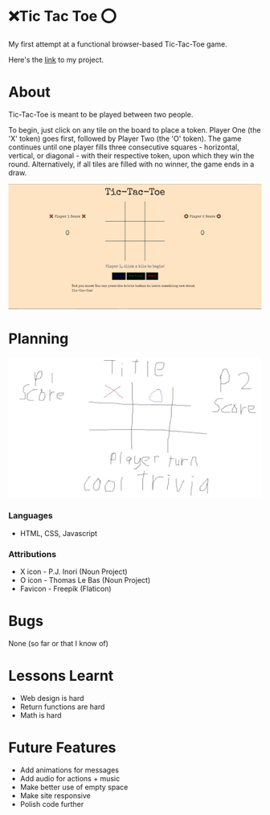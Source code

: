 # ❌Tic Tac Toe ⭕
My first attempt at a functional browser-based Tic-Tac-Toe game.

Here's the [link](https://cobaltdingus.github.io/tictactoe/) to my project.

# About
Tic-Tac-Toe is meant to be played between two people. 

To begin, just click on any tile on the board to place a token. Player One (the 'X' token) goes first, followed by Player Two (the 'O' token). The game continues until one player fills three consecutive squares - horizontal, vertical, or diagonal - with their respective token, upon which they win the round. Alternatively, if all tiles are filled with no winner, the game ends in a draw.

![Picture of my tic-tac-toe website](images/tictactoe.png)

# Planning
![Picture of my plan for the layout](images/plan.png)
### Languages
* HTML, CSS, Javascript

### Attributions
* X icon - P.J. Inori (Noun Project)
* O icon - Thomas Le Bas (Noun Project)
* Favicon - Freepik (Flaticon)

# Bugs
None (so far or that I know of)

# Lessons Learnt
* Web design is hard
* Return functions are hard
* Math is hard

# Future Features
* Add animations for messages
* Add audio for actions + music
* Make better use of empty space
* Make site responsive
* Polish code further